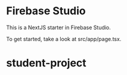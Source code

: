 # Firebase Studio

This is a NextJS starter in Firebase Studio.

To get started, take a look at src/app/page.tsx.
# student-project

